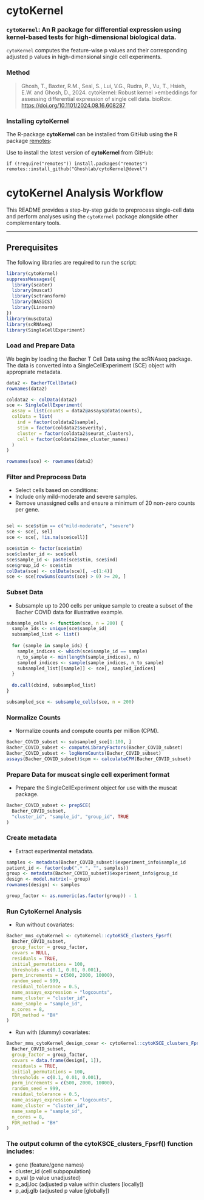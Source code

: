 cytoKernel
====

### `cytoKernel`: An R package for differential expression using kernel-based tests for high-dimensional biological data.

`cytoKernel` computes the 
feature-wise p values and their corresponding 
adjusted p values in high-dimensional single cell experiments.

### Method

>Ghosh, T., Baxter, R.M., Seal, S., Lui, V.G., Rudra, P., Vu, T., Hsieh, E.W. and Ghosh, D., 2024. cytoKernel: Robust kernel >embeddings for assessing differential expression of single cell data. bioRxiv.
> <https://doi.org/10.1101/2024.08.16.608287>


### Installing cytoKernel

The R-package **cytoKernel** can be installed from GitHub using the R package
[remotes](https://github.com/r-lib/remotes):

Use to install the latest version of **cytoKernel** from GitHub:

    if (!require("remotes")) install.packages("remotes")
    remotes::install_github("Ghoshlab/cytoKernel@devel")
    
    
# cytoKernel Analysis Workflow

This README provides a step-by-step guide to preprocess single-cell data and perform analyses using the `cytoKernel` package alongside other complementary tools.

---

## Prerequisites

The following libraries are required to run the script:

```r
library(cytoKernel)
suppressMessages({
  library(scater)
  library(muscat)
  library(sctransform)
  library(BASiCS)
  library(Linnorm)
})
library(muscData)
library(scRNAseq)
library(SingleCellExperiment)
```

### Load and Prepare Data

We begin by loading the Bacher T Cell Data using the scRNAseq package. The data is converted into a SingleCellExperiment (SCE) object with appropriate metadata. 

```r
data2 <- BacherTCellData()
rownames(data2)

coldata2 <- colData(data2)
sce <- SingleCellExperiment(
  assay = list(counts = data2@assays@data$counts),
  colData = list(
    ind = factor(coldata2$sample),
    stim = factor(coldata2$severity),
    cluster = factor(coldata2$seurat_clusters),
    cell = factor(coldata2$new_cluster_names)
  )
)

rownames(sce) <- rownames(data2)
```

### Filter and Preprocess Data


- Select cells based on conditions:
- Include only mild-moderate and severe samples.
- Remove unassigned cells and ensure a minimum of 20 non-zero counts per gene.

```r

sel <- sce$stim == c("mild-moderate", "severe")
sce <- sce[, sel]
sce <- sce[, !is.na(sce$cell)]

sce$stim <- factor(sce$stim)
sce$cluster_id <- sce$cell
sce$sample_id <- paste(sce$stim, sce$ind)
sce$group_id <- sce$stim
colData(sce) <- colData(sce)[, -c(1:4)]
sce <- sce[rowSums(counts(sce) > 0) >= 20, ]
```

### Subset Data
- Subsample up to 200 cells per unique sample to create a subset of the Bacher COVID data for illustrative example.
```r
subsample_cells <- function(sce, n = 200) {
  sample_ids <- unique(sce$sample_id)
  subsampled_list <- list()
  
  for (sample in sample_ids) {
    sample_indices <- which(sce$sample_id == sample)
    n_to_sample <- min(length(sample_indices), n)
    sampled_indices <- sample(sample_indices, n_to_sample)
    subsampled_list[[sample]] <- sce[, sampled_indices]
  }
  
  do.call(cbind, subsampled_list)
}

subsampled_sce <- subsample_cells(sce, n = 200)
```

### Normalize Counts
- Normalize counts and compute counts per million (CPM).
```r
Bacher_COVID_subset <- subsampled_sce[1:100, ]
Bacher_COVID_subset <- computeLibraryFactors(Bacher_COVID_subset)
Bacher_COVID_subset <- logNormCounts(Bacher_COVID_subset)
assays(Bacher_COVID_subset)$cpm <- calculateCPM(Bacher_COVID_subset)
```

### Prepare Data for muscat single cell experiment format

- Prepare the SingleCellExperiment object for use with the muscat package.
```r
Bacher_COVID_subset <- prepSCE(
  Bacher_COVID_subset, 
  "cluster_id", "sample_id", "group_id", TRUE
)
```

### Create metadata
- Extract experimental metadata.
```r
samples <- metadata(Bacher_COVID_subset)$experiment_info$sample_id
patient_id <- factor(sub(".* ", "", samples))
group <- metadata(Bacher_COVID_subset)$experiment_info$group_id
design <- model.matrix(~ group)
rownames(design) <- samples

group_factor <- as.numeric(as.factor(group)) - 1
```

### Run CytoKernel Analysis
- Run without covariates:
```r
Bacher_mms_cytoKernel <- cytoKernel::cytoKSCE_clusters_Fpsrf(
  Bacher_COVID_subset,
  group_factor = group_factor,
  covars = NULL,
  residuals = TRUE,
  initial_permutations = 100,
  thresholds = c(0.1, 0.01, 0.001),
  perm_increments = c(500, 2000, 10000),
  random_seed = 999,
  residual_tolerance = 0.5,
  name_assays_expression = "logcounts",
  name_cluster = "cluster_id",
  name_sample = "sample_id",
  n_cores = 8,
  FDR_method = "BH"
)
```

- Run with (dummy) covariates:
```r
Bacher_mms_cytoKernel_design_covar <- cytoKernel::cytoKSCE_clusters_Fpsrf(
  Bacher_COVID_subset,
  group_factor = group_factor,
  covars = data.frame(design[, 1]),
  residuals = TRUE,
  initial_permutations = 100,
  thresholds = c(0.1, 0.01, 0.001),
  perm_increments = c(500, 2000, 10000),
  random_seed = 999,
  residual_tolerance = 0.5,
  name_assays_expression = "logcounts",
  name_cluster = "cluster_id",
  name_sample = "sample_id",
  n_cores = 8,
  FDR_method = "BH"
)
```

### The output column of the cytoKSCE_clusters_Fpsrf() function includes:

- gene  (feature/gene names) 
- cluster_id (cell subpopulation)   
- p_val (p value unadjusted)
- p_adj.loc (adjusted p value within clusters [locally])   
- p_adj.glb (adjusted p value [globally])  



